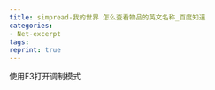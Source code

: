 ```yaml
---
title: simpread-我的世界 怎么查看物品的英文名称_百度知道
categories:
- Net-excerpt
tags:
reprint: true
---
```



使用F3打开调制模式